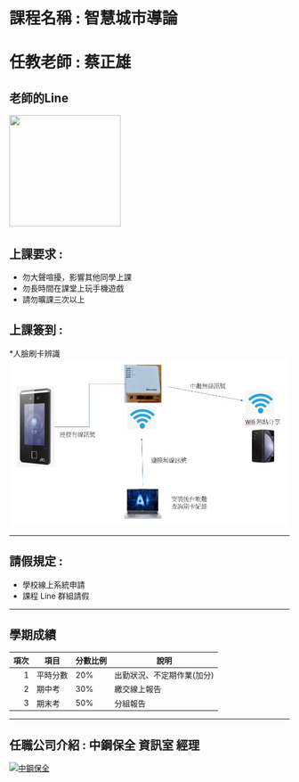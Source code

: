 
# 課程名稱 : 智慧城市導論
# 任教老師 : 蔡正雄

## 老師的Line
<img src="https://github.com/derricktsai0904/Course/blob/main/2024.02%20%E6%99%BA%E6%85%A7%E5%9F%8E%E5%B8%82%E5%B0%8E%E8%AB%96/2024.02.23%20%E7%AC%AC%E4%B8%80%E5%A0%82/tsai.jpg" width="200" height="200">

## 上課要求 : 
* 勿大聲喧擾，影響其他同學上課 <br>
* 勿長時間在課堂上玩手機遊戲 <br>
* 請勿曠課三次以上

## 上課簽到 : 
*人臉刷卡辨識 <br>
<img src="face.jpg" width="600" Height="300" />
<br>

-----
## 請假規定 : 
* 學校線上系統申請<br>
* 課程 Line 群組請假

-----
## 學期成績
| 項次 | 項目 | 分數比例 | 說明 |
|----:|------|---------|------|
|1 | 平時分數 | 20% | 出勤狀況、不定期作業(加分)|
|2 | 期中考 | 30% | 繳交線上報告 |
|3 | 期末考 | 50% | 分組報告 |



-----
## 任職公司介紹 : 中鋼保全 資訊室 經理
[![中鋼保全](https://img.youtube.com/vi/Wb9UKC7_360/0.jpg)](https://www.youtube.com/watch?v=Wb9UKC7_360)

